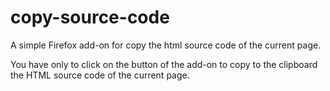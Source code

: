 # copy-source-code
A simple Firefox add-on for copy the html source code of the current page.

You have only to click on the button of the add-on to copy to the clipboard the HTML source code of the current page.
